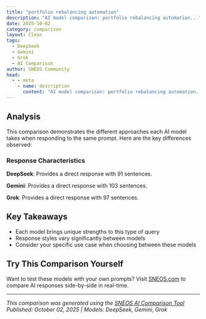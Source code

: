 ```yaml
---
title: "portfolio rebalancing automation"
description: "AI model comparison: portfolio rebalancing automation..."
date: 2025-10-02
category: comparison
layout: Clean
tags:
  - DeepSeek
  - Gemini
  - Grok
  - AI Comparison
author: SNEOS Community
head:
  - - meta
    - name: description
      content: "AI model comparison: portfolio rebalancing automation..."
---
```


<ChatComparison
  title="portfolio rebalancing automation"
  prompt="portfolio rebalancing automation"
  :responses='{
    "DeepSeek": "Of course. Portfolio rebalancing automation is a powerful strategy for maintaining a target asset allocation, reducing emotional decision-making, and potentially enhancing long-term returns. Here\u2019s a comprehensive guide to automating your portfolio rebalancing.\n\n### What is Portfolio Rebalancing?\n\n**Rebalancing** is the process of realigning the weightings of the assets in your portfolio back to your original target allocation.\n\n*   **Example:** Your target is 60% stocks and 40% bonds.\n*   If stocks perform well, they might grow to 70% of your portfolio.\n*   Rebalancing involves selling some stocks and buying bonds to return to the 60/40 split.\n\n**Automation** means setting up rules so this process happens systematically, without you having to manually check prices, calculate allocations, and place trades.\n\n---\n\n### Why Automate Rebalancing?\n\n1.  **Disciplined Investing:** It enforces a \u0022buy low, sell high\u0022 discipline. You automatically sell assets that have outperformed and buy assets that have underperformed.\n2.  **Emotion Removal:** It eliminates the temptation to chase performance (\u0022I\u0027ll just let my winners run a little longer\u0022) or panic-sell during downturns.\n3.  **Saves Time \u0026 Effort:** No more spreadsheets, manual calculations, or quarterly review sessions.\n4.  **Consistency:** The market is always moving; automation ensures your portfolio is consistently managed according to your chosen strategy.\n5.  **Reduces Risk:** It systematically controls risk by preventing any single asset class from becoming too large a portion of your portfolio.\n\n---\n\n### Methods for Automating Rebalancing\n\nThere are three primary methods, ranging from fully automated to semi-automated.\n\n#### Method 1: Robo-Advisors (Fully Automated)\nThis is the easiest, \u0022set-it-and-forget-it\u0022 approach.\n\n*   **How it Works:** You answer questions about your goals, time horizon, and risk tolerance. The robo-advisor creates a diversified portfolio of ETFs (Exchange-Traded Funds) and automatically manages it, including all rebalancing.\n*   **Triggers:** They use sophisticated algorithms that can trigger rebalancing based on:\n    *   **Allocation Drift:** \u0022If any asset class deviates by more than 5% from its target, rebalance.\u0022\n    *   **Time:** \u0022Rebalance the entire portfolio every quarter.\u0022\n    *   **Cash Flow:** Automatically rebalancing with new deposits or dividends.\n*   **Best For:** Hands-off investors who want a simple, low-cost solution.\n*   **Examples:** **Betterment, Wealthfront, Vanguard Digital Advisor, Schwab Intelligent Portfolios.**\n\n#### Method 2: Automated Features in Brokerage Accounts (Semi-Automated)\nMany traditional and online brokers now offer automated tools for self-directed investors.\n\n*   **How it Works:** You hold individual stocks, ETFs, or mutual funds in your brokerage account. You then set up a target allocation for them within the platform.\n*   **Triggers:** You define the rules. The platform\u0027s system will then either:\n    *   **Notify You:** Send an alert when your portfolio is out of balance, prompting you to execute the trades with one click.\n    *   **Execute Automatically:** Some advanced platforms will automatically execute the trades for you.\n*   **Best For:** Investors who want to choose their own specific ETFs or stocks but don\u0027t want the hassle of manual management.\n*   **Examples:** **M1 Finance** (the pioneer in this space with \u0022Pies\u0022), **Fidelity Basket Portfolios**, **Interactive Brokers** (with their rebalancing tool).\n\n#### Method 3: The DIY Spreadsheet \u0026 API Approach (Advanced)\nFor maximum control and customization, you can build your own system.\n\n*   **How it Works:**\n    1.  **Spreadsheet/Code:** Maintain a Google Sheet or a script (e.g., in Python) that tracks your holdings and target allocations.\n    2.  **Data Feed:** Use a free API (like Yahoo Finance) to pull in live prices.\n    3.  **Logic:** The spreadsheet/script calculates the current vs. target allocation and identifies the trades needed to rebalance.\n    4.  **Execution:**\n        *   **Manual:** You review the output and manually place the trades.\n        *   **Semi-Auto:** Use a brokerage API (like from **Alpaca** or **Interactive Brokers**) to automatically send the trade orders from your script.\n*   **Best For:** Programmers, quant enthusiasts, and investors with highly customized strategies that don\u0027t fit standard models.\n*   **Caution:** This requires significant technical skill and carries the risk of errors in your code.\n\n---\n\n### Key Decisions in Any Rebalancing Strategy\n\nEven with automation, you need to decide on the rules:\n\n1.  **Rebalancing Frequency:**\n    *   **Time-Based:** Rebalance on a fixed schedule (e.g., quarterly, semi-annually, annually). This is simple but may be inefficient.\n    *   **Threshold-Based:** Rebalance only when an asset class deviates by a specific percentage from its target (e.g., \u00B15% absolute or \u00B125% relative). This is more efficient and is the method most robo-advisors use.\n\n2.  **Cash Flow Utilization:**\n    *   The most tax-efficient way to rebalance is to use **new contributions** or **dividends** to purchase underweight assets. This avoids selling and triggering capital gains taxes. A good automated system will prioritize this.\n\n3.  **Tax Considerations:**\n    *   **Taxable Accounts:** Be mindful of generating short-term capital gains. Automation should have rules to prioritize selling assets with losses (tax-loss harvesting) or long-term gains.\n    *   **Tax-Advantaged Accounts (IRAs, 401(k)s):** You can rebalance freely without tax consequences. This is the ideal place for full automation.\n\n---\n\n### Step-by-Step Guide to Get Started\n\n1.  **Define Your Target Allocation:** This is the most important step. What percentage do you want in U.S. Stocks, International Stocks, Bonds, etc.?\n2.  **Choose Your Automation Method:**\n    *   **For Ease:** Open a robo-advisor account.\n    *   **For Control \u0026 Choice:** Use a brokerage like M1 Finance or Fidelity.\n    *   **For Customization:** Explore the DIY route (if you have the skills).\n3.  **Set Your Rules:** Decide on your rebalancing frequency (time or threshold) and any tax-related preferences.\n4.  **Fund Your Account and Set Up Automation:** Transfer money and activate the automated investing/rebalancing features within your chosen platform.\n5.  **Monitor, Don\u0027t Micromanage:** The whole point is to save time. Check in periodically (e.g., once a year) to ensure your financial goals haven\u0027t changed, but resist the urge to override the system based on market news.\n\n### Popular Platforms for Automation\n\n| Platform | Type | Best For | Key Feature |\n| :--- | :--- | :--- | :--- |\n| **Betterment** | Robo-Advisor | Hands-off, goal-based investing | Full automation, tax-loss harvesting |\n| **Wealthfront** | Robo-Advisor | Tech-savvy, hands-off investors | Direct Indexing, high APY cash account |\n| **M1 Finance** | Brokerage | \u0022DIY\u0022 investors who want automation | Custom \u0022Pies,\u0022 dynamic rebalancing |\n| **Vanguard** | Robo/Brokerage | Existing Vanguard customers | Low-cost, uses Vanguard ETFs |\n| **Fidelity** | Brokerage | Investors with complex portfolios | Basket Portfolios, strong research tools |\n\nBy automating your portfolio rebalancing, you delegate the tedious work to a system, allowing you to focus on the bigger picture: your long-term financial goals.",
    "Gemini": "Okay, let\u0027s break down portfolio rebalancing automation: what it is, why it\u0027s valuable, how it works, and how to implement it.\n\n**What is Portfolio Rebalancing?**\n\nPortfolio rebalancing is the process of periodically adjusting the weights of assets in an investment portfolio to maintain the original or desired asset allocation.\n\n*   **Example:**  You initially set up a portfolio with 60% stocks and 40% bonds.  Over time, the stock market does very well, and your portfolio now has 75% stocks and 25% bonds.  Rebalancing would involve selling some of the stocks and buying bonds to bring the allocation back to the original 60/40 target.\n\n**Why is Portfolio Rebalancing Important?**\n\n*   **Risk Management:**  Rebalancing helps control risk. When one asset class outperforms, it becomes a larger part of your portfolio.  This increases your exposure to that specific asset class, potentially making your portfolio more volatile and vulnerable to market downturns. Rebalancing reduces this concentration.\n*   **Staying on Track with Goals:** Your initial asset allocation was likely based on your risk tolerance, investment timeline, and financial goals. Rebalancing ensures you remain aligned with those factors.\n*   **Potentially Improved Returns (Over the Long Term):**  While not guaranteed, rebalancing can sometimes lead to higher returns by forcing you to \u0022buy low and sell high.\u0022 You sell assets that have appreciated and buy assets that have underperformed, potentially capturing future growth.\n*   **Disciplined Investing:**  Rebalancing removes emotion from the investment process.  It forces you to act based on a predetermined plan, rather than making impulsive decisions based on market sentiment.\n\n**Why Automate Portfolio Rebalancing?**\n\n*   **Efficiency:** Rebalancing manually can be time-consuming and tedious, especially for larger portfolios. Automation streamlines the process.\n*   **Consistency:**  Automated systems are more likely to adhere to the rebalancing schedule and targets than a human might be, especially during times of market volatility.\n*   **Objectivity:**  Automation eliminates emotional biases that can lead to poor investment decisions.\n*   **Scalability:**  Automation makes it easier to manage multiple portfolios or larger portfolios without significant increases in workload.\n*   **Reduced Human Error:**  Manual calculations and order entry can be prone to errors. Automation minimizes these risks.\n\n**How Does Automated Portfolio Rebalancing Work?**\n\nAt a high level, automated rebalancing systems typically involve these steps:\n\n1.  **Define Target Asset Allocation:** The first step is to determine your ideal asset allocation. This involves deciding what percentage of your portfolio should be allocated to different asset classes (e.g., stocks, bonds, real estate, commodities). This should be based on your risk tolerance, time horizon, and financial goals.\n\n2.  **Choose Rebalancing Frequency or Thresholds:** You need to decide *when* and *how* the portfolio will be rebalanced. There are two main approaches:\n\n    *   **Time-Based Rebalancing:**  This involves rebalancing at fixed intervals, such as quarterly, semi-annually, or annually.\n\n    *   **Threshold-Based Rebalancing:**  This involves rebalancing when the allocation of an asset class deviates from its target by a certain percentage. For example, you might set a threshold of 5%. If your stock allocation rises above 65% (on a 60% target) or falls below 55%, the system will trigger a rebalance.\n\n3.  **Monitor Portfolio Performance:** The system continuously tracks the performance of your portfolio and the allocation of assets.\n\n4.  **Calculate Rebalancing Trades:**  When the rebalancing trigger (either time or threshold) is met, the system calculates the necessary trades to bring the portfolio back to its target allocation.  This involves determining which assets to buy and sell, and in what quantities.\n\n5.  **Execute Trades:** The system automatically executes the trades needed to rebalance the portfolio.  This may involve selling over-allocated assets and buying under-allocated assets.\n\n6.  **Report and Monitor:**  The system generates reports showing the rebalancing activity, including the trades that were executed, the new asset allocation, and the performance of the portfolio.  You should monitor these reports to ensure the system is working as expected.\n\n**Implementation Options for Automated Portfolio Rebalancing**\n\nHere are the common ways to automate portfolio rebalancing:\n\n*   **Robo-Advisors:**\n\n    *   **How they work:** Robo-advisors are online platforms that provide automated investment management services.  They use algorithms to build and manage portfolios based on your risk profile and goals.  Rebalancing is typically included as part of their standard service.\n    *   **Pros:** Easy to use, low cost, diversified portfolios, automatic rebalancing.\n    *   **Cons:**  Less customization than managing your own portfolio, may not be suitable for complex investment strategies.\n    *   **Examples:**  Betterment, Wealthfront, Schwab Intelligent Portfolios, Vanguard Digital Advisor.\n\n*   **Brokerage Platforms with Automated Rebalancing Tools:**\n\n    *   **How they work:** Some online brokers offer tools that allow you to set up automated rebalancing within your brokerage account. You define your target asset allocation, rebalancing frequency, and thresholds, and the platform handles the rest.\n    *   **Pros:** More control over your investments than robo-advisors, often lower fees.\n    *   **Cons:** Requires more knowledge and effort to set up and manage, may not be available at all brokers.\n    *   **Examples:** Interactive Brokers, Fidelity, M1 Finance (unique, allows fractional shares and \u0022pies\u0022).\n\n*   **Financial Advisor Software (for Advisors):**\n\n    *   **How they work:** Financial advisors use sophisticated software that includes portfolio rebalancing tools.  This software allows them to manage multiple client portfolios efficiently and consistently.\n    *   **Pros:** Most robust and feature-rich option, suitable for complex investment strategies, guidance from a financial professional.\n    *   **Cons:**  More expensive than robo-advisors or brokerage platforms, requires working with a financial advisor.\n    *   **Examples:**  Orion Advisor Tech, Black Diamond, Tamarac.\n\n*   **Spreadsheet and Scripting (DIY):**\n\n    *   **How they work:** Technically proficient investors can create their own automated rebalancing system using spreadsheets and scripting languages (e.g., Python).  This involves writing code to track portfolio performance, calculate rebalancing trades, and execute those trades through a brokerage API.\n    *   **Pros:** Most control over the entire process, potential for cost savings.\n    *   **Cons:**  Requires significant technical skills, time commitment, and ongoing maintenance.  Security is a major concern. This is generally NOT recommended for most investors.\n    *   **Example:** Use Python with libraries like \u0060yfinance\u0060 for data, and your broker\u0027s API (if available) to execute trades.\n\n**Key Considerations When Choosing an Automation Method:**\n\n*   **Cost:**  Robo-advisors and brokerage platforms typically charge fees based on a percentage of assets under management (AUM).  Software for financial advisors is usually licensed on a subscription basis. DIY solutions may have minimal direct costs, but significant time and effort costs.\n*   **Control:**  DIY solutions offer the most control, while robo-advisors offer the least.\n*   **Customization:**  Financial advisor software and brokerage platforms with rebalancing tools offer the most customization options.\n*   **Complexity:**  DIY solutions are the most complex, while robo-advisors are the simplest.\n*   **Security:**  Ensure the platform or tool you choose has robust security measures to protect your account and data. Pay extra attention to security if using your own scripts and APIs.\n*   **Tax Implications:**  Rebalancing can trigger capital gains taxes.  Consider the tax implications of your rebalancing strategy and choose a method that minimizes taxes (e.g., tax-loss harvesting).\n\n**Important Considerations for All Rebalancing Strategies**\n\n*   **Transaction Costs:** Every trade incurs costs, whether it\u0027s a commission or a bid-ask spread.  Too-frequent rebalancing can erode returns due to excessive transaction costs.  Consider the cost of rebalancing when setting your frequency or thresholds.\n*   **Tax Implications:** Rebalancing may trigger capital gains taxes. Try to rebalance in tax-advantaged accounts (like 401ks or IRAs) where possible.  Also, consider tax-loss harvesting \u2013 selling losing investments to offset gains.\n*   **Drift Tolerance:** Don\u0027t be overly rigid about rebalancing. Small deviations from your target allocation are often acceptable, especially if the transaction costs of rebalancing outweigh the benefits.\n*   **Cash Flow:** If you\u0027re regularly contributing to your portfolio, you can sometimes use those contributions to rebalance without selling existing assets.  Direct new contributions into under-allocated asset classes.\n*   **Market Conditions:** Some investors temporarily deviate from their rebalancing strategy during periods of extreme market volatility. For example, they might hold off on rebalancing if they believe the market is about to rebound. However, this can be a risky strategy, as it involves trying to time the market.\n\n**In Summary**\n\nAutomated portfolio rebalancing is a valuable tool for managing risk, staying on track with your investment goals, and potentially improving returns over the long term. The best approach for you will depend on your investment knowledge, technical skills, desired level of control, and budget.  Carefully consider your options and choose a method that aligns with your individual needs. Remember to consider the tax implications and transaction costs associated with rebalancing.\n",
    "Grok": "Portfolio rebalancing automation is the process of using software or algorithms to periodically adjust the asset allocation of an investment portfolio to maintain a desired risk-return profile or target asset mix. This is typically done to ensure that the portfolio remains aligned with an investor\u0027s financial goals, risk tolerance, and investment strategy, as market movements can cause the portfolio\u0027s allocation to drift over time.\n\nBelow is an overview of portfolio rebalancing automation, including its benefits, methods, tools, and implementation steps:\n\n---\n\n### **What is Portfolio Rebalancing?**\nPortfolio rebalancing involves buying or selling assets in a portfolio to restore the original or target allocation of asset classes (e.g., stocks, bonds, cash). For example, if a portfolio is initially set to a 60% stock and 40% bond allocation, but due to market gains, stocks now make up 70% of the portfolio, rebalancing would involve selling some stocks and buying bonds to return to the 60/40 mix.\n\n**Automation** refers to the use of technology to perform this process without manual intervention, often using predefined rules or algorithms.\n\n---\n\n### **Why Automate Portfolio Rebalancing?**\nAutomating portfolio rebalancing offers several advantages:\n1. **Consistency and Discipline**: Automation ensures rebalancing occurs regularly based on rules, avoiding emotional or subjective decision-making.\n2. **Time Efficiency**: Eliminates the need for manual monitoring and trading, saving time for investors or financial advisors.\n3. **Cost Reduction**: Reduces transaction costs by optimizing trades and minimizing human errors.\n4. **Risk Management**: Helps maintain the portfolio\u2019s risk profile by preventing overexposure to certain asset classes.\n5. **Scalability**: Easily manages multiple portfolios or accounts simultaneously, which is especially useful for financial advisors or robo-advisors.\n\n---\n\n### **Types of Rebalancing Strategies for Automation**\nAutomated rebalancing can follow different strategies depending on an investor\u2019s goals and preferences. Common strategies include:\n\n1. **Periodic Rebalancing**:\n   - Rebalancing occurs at fixed intervals (e.g., daily, weekly, monthly).\n   - Example: Rebalance every month to maintain a 60/40 stock-bond allocation.\n\n2. **Threshold-Based Rebalancing**:\n   - Rebalancing is triggered when an asset class deviates beyond a predefined percentage from the target allocation (e.g., \u00B15%).\n   - Example: If stocks exceed 65% of the portfolio, sell stocks to bring it back to 60%.\n\n3. **Dynamic Rebalancing**:\n   - Incorporates more complex rules or market signals (e.g., volatility, momentum) to adjust allocations.\n   - Example: Increase bond allocation during high market volatility.\n\n4. **Tax-Loss Harvesting Integration**:\n   - Combines rebalancing with selling underperforming assets to realize tax losses while maintaining the desired allocation.\n\n5. **Cash Flow Rebalancing**:\n   - Uses incoming cash flows (e.g., dividends, contributions) to adjust allocations instead of selling assets, minimizing transaction costs and tax events.\n\n---\n\n### **How Portfolio Rebalancing Automation Works**\nThe automation process typically involves the following components:\n1. **Target Allocation**: Define the desired asset mix based on investment goals and risk tolerance.\n2. **Monitoring System**: Software continuously tracks the portfolio\u2019s current allocation and market movements.\n3. **Rebalancing Rules**: Predefined criteria (e.g., time intervals, thresholds) determine when and how to rebalance.\n4. **Execution Engine**: Automatically places buy/sell orders through a brokerage or trading platform to adjust the portfolio.\n5. **Reporting**: Generates notifications or reports on rebalancing activities for transparency and record-keeping.\n\n---\n\n### **Tools and Platforms for Portfolio Rebalancing Automation**\nSeveral tools and platforms support automated rebalancing, catering to individual investors, financial advisors, and institutions:\n\n1. **Robo-Advisors**:\n   - Platforms like Betterment, Wealthfront, and M1 Finance offer built-in automated rebalancing as part of their services.\n   - Ideal for retail investors looking for a hands-off approach.\n\n2. **Brokerage Platforms with Rebalancing Features**:\n   - Some brokers, like Interactive Brokers or Fidelity, provide tools or APIs for automated rebalancing.\n\n3. **Portfolio Management Software**:\n   - Tools like Morningstar Direct, BlackRock Aladdin, or Envestnet Tamarac are used by financial advisors for managing client portfolios with rebalancing automation.\n\n4. **Custom Solutions via APIs**:\n   - Use APIs from brokers (e.g., Alpaca, TD Ameritrade) to build custom rebalancing algorithms with programming languages like Python.\n   - Libraries such as \u0060yfinance\u0060, \u0060pandas\u0060, and \u0060ccxt\u0060 can be used for data retrieval and analysis.\n\n5. **Excel or Spreadsheets with Macros**:\n   - For smaller portfolios, investors can use spreadsheets with VBA macros to automate basic rebalancing calculations and trigger manual trades.\n\n---\n\n### **Steps to Implement Automated Portfolio Rebalancing**\n1. **Define Investment Goals and Target Allocation**:\n   - Establish the desired mix of assets based on risk tolerance, time horizon, and objectives.\n\n2. **Choose a Rebalancing Strategy**:\n   - Decide on periodic, threshold-based, or dynamic rebalancing based on your needs.\n\n3. **Select a Platform or Tool**:\n   - Choose a robo-advisor, brokerage, or custom solution depending on your technical skills and portfolio size.\n\n4. **Set Up Rules and Parameters**:\n   - Input rebalancing thresholds, intervals, or other criteria into the chosen platform or software.\n\n5. **Connect to a Brokerage Account**:\n   - Link the automation tool to your brokerage for seamless trade execution. Ensure API access if building a custom solution.\n\n6. **Test the System**:\n   - Run simulations or backtests to ensure the rebalancing logic works as expected and aligns with your goals.\n\n7. **Monitor and Adjust**:\n   - Periodically review the automated system to account for changes in goals, market conditions, or tax implications.\n\n---\n\n### **Challenges and Considerations**\n1. **Transaction Costs**: Frequent rebalancing can lead to high trading fees, especially in taxable accounts.\n2. **Tax Implications**: Selling assets during rebalancing may trigger taxable events (capital gains taxes).\n3. **Over-Rebalancing**: Excessive rebalancing can reduce returns due to costs and missed market opportunities.\n4. **Market Volatility**: Automated systems may struggle during extreme market conditions if rules are not adaptive.\n5. **Security**: Ensure the platform or API used for automation is secure to protect financial data and trades.\n\n---\n\n### **Conclusion**\nAutomating portfolio rebalancing is a powerful way to maintain a disciplined investment approach, save time, and manage risk. Whether using a robo-advisor for simplicity or building a custom algorithm for flexibility, investors can benefit from aligning their portfolios with long-term goals. However, it\u2019s essential to carefully design the rebalancing strategy, account for costs and taxes, and periodically review the system to ensure it performs as expected.\n\nIf you\u0027re looking to start, consider experimenting with a robo-advisor for ease of use or explore coding a simple rebalancing script in Python if you\u2019re comfortable with programming. Let me know if you\u2019d like a sample Python script or further details on any specific tool!"
  }'
  published-date="10:06"
/>

## Analysis

This comparison demonstrates the different approaches each AI model takes when responding to the same prompt. Here are the key differences observed:

### Response Characteristics

**DeepSeek**: Provides a direct response with 91 sentences. 

**Gemini**: Provides a direct response with 103 sentences. 

**Grok**: Provides a direct response with 97 sentences. 

## Key Takeaways

- Each model brings unique strengths to this type of query
- Response styles vary significantly between models
- Consider your specific use case when choosing between these models

## Try This Comparison Yourself

Want to test these models with your own prompts? Visit [SNEOS.com](https://sneos.com) to compare AI responses side-by-side in real-time.

---

*This comparison was generated using the [SNEOS AI Comparison Tool](https://sneos.com)*
*Published: October 02, 2025 | Models: DeepSeek, Gemini, Grok*
